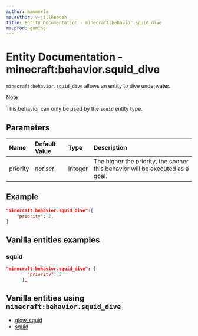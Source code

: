 ```yaml
---
author: mammerla
ms.author: v-jillheaden
title: Entity Documentation - minecraft:behavior.squid_dive
ms.prod: gaming
---
```


# Entity Documentation - minecraft:behavior.squid_dive

`minecraft:behavior.squid_dive` allows an entity to dive underwater.

> [!NOTE]
> This behavior can only be used by the `squid` entity type.

## Parameters

|Name |Default Value  |Type  |Description  |
|:----------|:----------|:----------|:----------|
|priority|*not set*|Integer|The higher the priority, the sooner this behavior will be executed as a goal.|

## Example

```json
"minecraft:behavior.squid_dive":{
    "priority": 2,
}
```

## Vanilla entities examples

### squid

```json
"minecraft:behavior.squid_dive": {
        "priority": 2
      },

```

## Vanilla entities using `minecraft:behavior.squid_dive`

- [glow_squid](../../../../Source/VanillaBehaviorPack_Snippets/entities/glow_squid.md)
- [squid](../../../../Source/VanillaBehaviorPack_Snippets/entities/squid.md)
